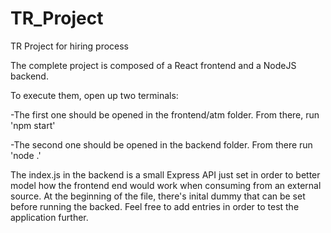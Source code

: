 # TR_Project
TR Project for hiring process

The complete project is composed of a React frontend and a NodeJS backend.

To execute them, open up two terminals:

-The first one should be opened in the frontend/atm folder. From there, run 'npm start'

-The second one should be opened in the backend folder. From there run 'node .'

The index.js in the backend is a small Express API just set in order to better model how the frontend end would work when consuming from an external source. At the beginning of the file, there's inital dummy that can be set before running the backed. Feel free to add entries in order to test the application further.


